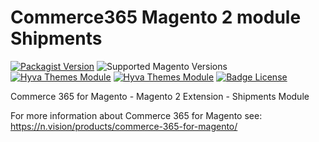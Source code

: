 # Commerce365 Magento 2 module Shipments

[![Packagist Version](https://img.shields.io/packagist/v/siteation/magento2-hyva-icons-bootstrap?style=for-the-badge)](https://packagist.org/packages/siteation/magento2-hyva-icons-bootstrap)
![Supported Magento Versions](https://img.shields.io/badge/magento-%202.4-brightgreen.svg?logo=magento&longCache=true&style=for-the-badge)
[![Hyva Themes Module](https://img.shields.io/badge/Hyva_Themes-Module-3df0af.svg?longCache=true&style=for-the-badge)](https://hyva.io/)
[![Hyva Themes Module](https://img.shields.io/badge/License-OSL--3-1F6B75?style=for-the-badge)](https://opensource.org/license/osl-3-0-php/)
[![Badge License](https://img.shields.io/badge/License-OSL--3-1F6B75?style=for-the-badge)](https://opensource.org/license/osl-3-0-php/)

Commerce 365 for Magento - Magento 2 Extension - Shipments Module

For more information about Commerce 365 for Magento see: https://n.vision/products/commerce-365-for-magento/
